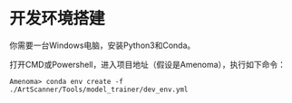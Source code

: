 # 开发环境搭建

你需要一台Windows电脑，安装Python3和Conda。

打开CMD或Powershell，进入项目地址（假设是Amenoma），执行如下命令：

```
Amenoma> conda env create -f ./ArtScanner/Tools/model_trainer/dev_env.yml
```
